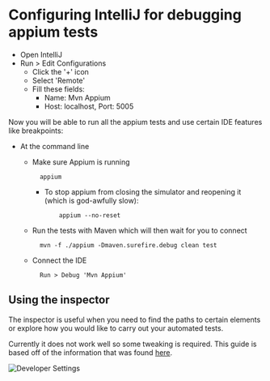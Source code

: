 Configuring IntelliJ for debugging appium tests
===============================================

- Open IntelliJ
- Run > Edit Configurations
    - Click the '+' icon
    - Select 'Remote'
    - Fill these fields:
        - Name: Mvn Appium
        - Host: localhost, Port: 5005

Now you will be able to run all the appium tests and use certain IDE
features like breakpoints:

- At the command line
    - Make sure Appium is running

            appium

      - To stop appium from closing the simulator and reopening it
      (which is god-awfully slow):

                appium --no-reset

    - Run the tests with Maven which will then wait for you to connect

            mvn -f ./appium -Dmaven.surefire.debug clean test

    - Connect the IDE

            Run > Debug 'Mvn Appium'

Using the inspector
-------------------
The inspector is useful when you need to find the paths to certain
elements or explore how you would like to carry out your automated
tests.

Currently it does not work well so some tweaking is required. This guide
is based off of the information that was found
[here](https://github.com/appium/appium-dot-app/issues/577).

![Developer Settings](/appium/resources/developer_settings)